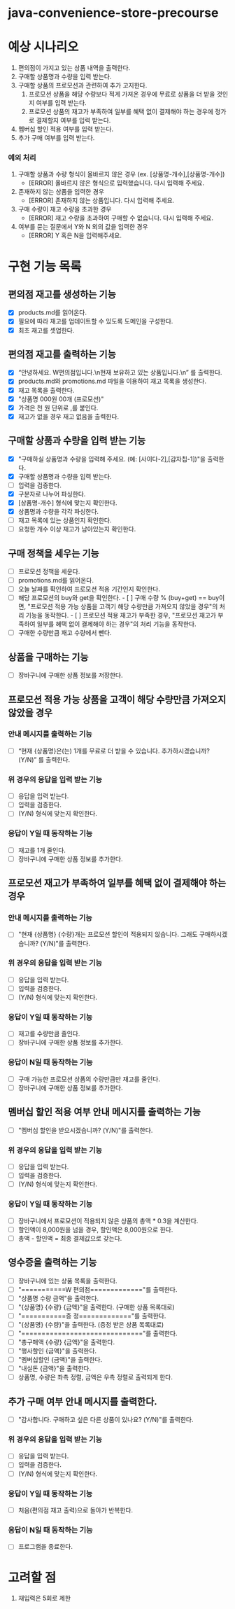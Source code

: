 # java-convenience-store-precourse

# 예상 시나리오

1. 편의점이 가지고 있는 상품 내역을 출력한다.
2. 구매할 상품명과 수량을 입력 받는다.
3. 구매할 상품의 프로모션과 관련하여 추가 고지한다.
   1) 프로모션 상품을 해당 수량보다 적게 가져온 경우에 무료로 상품을 더 받을 것인지 여부를 입력 받는다.
   2) 프로모션 상품의 재고가 부족하여 일부를 혜택 없이 결제해야 하는 경우에 정가로 결제할지 여부를 입력 받는다.
4. 멤버십 할인 적용 여부를 입력 받는다.
5. 추가 구매 여부를 입력 받는다.

### 예외 처리

1. 구매할 상품과 수량 형식이 올바르지 않은 경우 (ex. [상품명-개수],[상품명-개수])
   - [ERROR] 올바르지 않은 형식으로 입력했습니다. 다시 입력해 주세요.
2. 존재하지 않는 상품을 입력한 경우
   - [ERROR] 존재하지 않는 상품입니다. 다시 입력해 주세요.
3. 구매 수량이 재고 수량을 초과한 경우
   - [ERROR] 재고 수량을 초과하여 구매할 수 없습니다. 다시 입력해 주세요.
4. 여부를 묻는 질문에서 Y와 N 외의 값을 입력한 경우
   - [ERROR] Y 혹은 N을 입력해주세요.

# 구현 기능 목록

## 편의점 재고를 생성하는 기능

- [x]  products.md를 읽어온다.
- [X]  필요에 따라 재고를 업데이트할 수 있도록 도메인을 구성한다.
- [x]  최초 재고를 셋업한다.

## 편의점 재고를 출력하는 기능

- [x]  “안녕하세요. W편의점입니다.\n현재 보유하고 있는 상품입니다.\n” 를 출력한다.
- [x]  products.md와 promotions.md 파일을 이용하여 재고 목록을 생성한다.
- [x]  재고 목록을 출력한다.
  - [x]  "상품명 000원 00개 (프로모션)"
  - [x]  가격은 천 원 단위로 ,를 붙인다.
  - [x]  재고가 없을 경우 재고 없음을 출력한다.

## 구매할 상품과 수량을 입력 받는 기능

- [x]  "구매하실 상품명과 수량을 입력해 주세요. (예: [사이다-2],[감자칩-1])"을 출력한다.
- [x]  구매할 상품명과 수량을 입력 받는다.
- [ ]  입력을 검증한다.
  - [x]  구분자로 나누어 파싱한다.
  - [x]  [상품명-개수] 형식에 맞는지 확인한다.
  - [x]  상품명과 수량을 각각 파싱한다.
  - [ ]  재고 목록에 있는 상품인지 확인한다.
  - [ ]  요청한 개수 이상 재고가 남아있는지 확인한다. 

## 구매 정책을 세우는 기능

- [ ]  프로모션 정책을 세운다.
  - [ ]  promotions.md를 읽어온다.
  - [ ]  오늘 날짜를 확인하여 프로모션 적용 기간인지 확인한다.
  - [ ]  해당 프로모션의 buy와 get을 확인한다.
    - [ ]  구매 수량 % (buy+get) == buy이면, "프로모션 적용 가능 상품을 고객기 해당 수량만큼 가져오지 않았을 경우"의 처리 기능을 동작한다.
    - [ ]  프로모션 적용 재고가 부족한 경우, "프로모션 재고가 부족하여 일부를 혜택 없이 결제해야 하는 경우"의 처리 기능을 동작한다.
- [ ]  구매한 수량만큼 재고 수량에서 뺀다.

## 상품을 구매하는 기능

- [ ]  장바구니에 구매한 상품 정보를 저장한다.

## 프로모션 적용 가능 상품을 고객이 해당 수량만큼 가져오지 않았을 경우

### 안내 메시지를 출력하는 기능

- [ ]  “현재 {상품명}은(는) 1개를 무료로 더 받을 수 있습니다. 추가하시겠습니까? (Y/N)” 를 출력한다.

### 위 경우의 응답을 입력 받는 기능

- [ ]  응답을 입력 받는다.
- [ ]  입력을 검증한다.
- [ ]  (Y/N) 형식에 맞는지 확인한다. 

### 응답이 Y일 때 동작하는 기능

- [ ]  재고를 1개 줄인다.
- [ ]  장바구니에 구매한 상품 정보를 추가한다.

## 프로모션 재고가 부족하여 일부를 혜택 없이 결제해야 하는 경우

### 안내 메시지를 출력하는 기능

- [ ] "현재 {상품명} {수량}개는 프로모션 할인이 적용되지 않습니다. 그래도 구매하시겠습니까? (Y/N)"를 출력한다.

### 위 경우의 응답을 입력 받는 기능

- [ ]  응답을 입력 받는다.
- [ ]  입력을 검증한다.
  - [ ]  (Y/N) 형식에 맞는지 확인한다.

### 응답이 Y일 때 동작하는 기능

- [ ]  재고를 수량만큼 줄인다.
- [ ]  장바구니에 구매한 상품 정보를 추가한다.

### 응답이 N일 때 동작하는 기능

- [ ]  구매 가능한 프로모션 상품의 수량만큼만 재고를 줄인다.
- [ ]  장바구니에 구매한 상품 정보를 추가한다.

## 멤버십 할인 적용 여부 안내 메시지를 출력하는 기능

- [ ]  "멤버십 할인을 받으시겠습니까? (Y/N)"를 출력한다.

### 위 경우의 응답을 입력 받는 기능

- [ ]  응답을 입력 받는다.
- [ ]  입력을 검증한다.
- [ ]  (Y/N) 형식에 맞는지 확인한다.

### 응답이 Y일 때 동작하는 기능

- [ ]  장바구니에서 프로모션이 적용되지 않은 상품의 총액 * 0.3을 계산한다.
  - [ ]  할인액이 8,000원을 넘을 경우, 할인액은 8,000원으로 한다.
- [ ]  총액 - 할인액 = 최종 결제값으로 갖는다.

## 영수증을 출력하는 기능

- [ ]  장바구니에 있는 상품 목록을 출력한다.
  - [ ]  "===========W 편의점============="를 출력한다.
  - [ ]  "상품명		수량 	금액"을 출력한다.
  - [ ]  "{상품명}   {수량}   {금액}"을 출력한다. (구매한 상품 목록대로)
  - [ ]  "===========증	정============="를 출력한다.
  - [ ]  "{상품명}   {수량}"을 출력한다. (증정 받은 상품 목록대로)
  - [ ]  "=============================="를 출력한다.
  - [ ]  "총구매액   {수량}   {금액}"을 출력한다.
  - [ ]  "행사할인           {금액}"을 출력한다.
  - [ ]  "멤버십할인          {금액}"을 출력한다.
  - [ ]  "내실돈             {금액}"을 출력한다.
  - [ ]  상품명, 수량은 좌측 정렬, 금액은 우측 정렬로 출력되게 한다.

## 추가 구매 여부 안내 메시지를 출력한다.

- [ ]  "감사합니다. 구매하고 싶은 다른 상품이 있나요? (Y/N)"를 출력한다.

### 위 경우의 응답을 입력 받는 기능

- [ ]  응답을 입력 받는다.
- [ ]  입력을 검증한다.
- [ ]  (Y/N) 형식에 맞는지 확인한다.

### 응답이 Y일 때 동작하는 기능

- [ ]  처음(편의점 재고 출력)으로 돌아가 반복한다.

### 응답이 N일 때 동작하는 기능

- [ ]  프로그램을 종료한다.

# 고려할 점

1. 재입력은 5회로 제한
